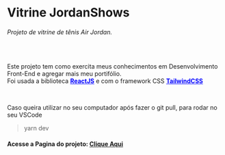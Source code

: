  <h1>Vitrine JordanShows</h1>
     <h6>Projeto de vitrine de tênis Air Jordan.</h6>
     <br>
     <p>
          Este projeto tem como exercita meus conhecimentos em Desenvolvimento Front-End e agregar mais meu portifólio.
          <br>
          Foi usada a biblioteca <a style="font-weight: bold; color: #0000ff;" href="">ReactJS</a> e com o framework CSS <a style="font-weight: bold; color: #0000ff;" href="">TailwindCSS</a>
     </p>
     <br>
      <p>
               Caso queira utilizar no seu computador após fazer o git pull, para rodar no seu VSCode
          </p>
          <blockquote>yarn dev</blockquote>
     <h4>Acesse a Pagina do projeto: <a target="_blank" href="https://jordanshoes-five.vercel.app">Clique Aqui</a></h4>
